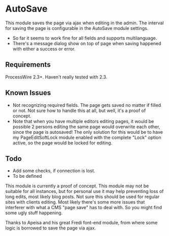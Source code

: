 # AutoSave

This module saves the page via ajax when editing in the admin. The interval for saving the page is configurable in the AutoSave module settings.

- So far it seems to work fine for all fields and supports multilanguage.
- There's a message dialog show on top of page when saving happened with either a success or error.

## Requirements

ProcessWire 2.3+. Haven't really tested with 2.3.

## Known Issues

- Not recognizing required fields. The page gets saved no matter if filled or not. Not sure how to handle this at all, but well, it's a proof of concept.
- Note that when you have multiple editors editing pages, it would be possible 2 persons editing the same page would overwrite each other, since the page is autosaved! The only solution for this would be to have my  PageEditSoftLock module enabled with the complete "Lock" option active, so the page would be locked for editing.

## Todo

- Add some checks, if connection is lost.
- To be defined

This module is currently a proof of concept. This module may not be suitable for all instances, but for personal use it may help preventing loss of long edits, most likely blog posts. Not sure this should be used for regular sites with clients editing. Most likely there's some more issues that interferer with what a CMS "page save" has to deal with. So you might find some ugly stuff happening.

Thanks to Apeisa and his great Fredi font-end module, from where some logic is borrowed to save the page via ajax.
